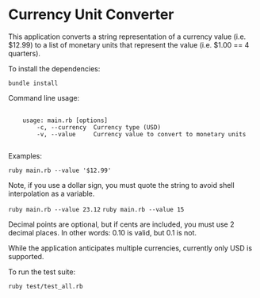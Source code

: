 # Currency Unit Converter

This application converts a string representation of a currency value 
(i.e. $12.99) to a list of monetary units that represent the value (i.e. 
$1.00 == 4 quarters).

To install the dependencies:

`bundle install`

Command line usage:

<pre>
    <code>
    usage: main.rb [options]
        -c, --currency  Currency type (USD)
        -v, --value     Currency value to convert to monetary units
    </code>
</pre>

Examples:

`ruby main.rb --value '$12.99'`

Note, if you use a dollar sign, you must quote the string to avoid shell
interpolation as a variable.

`ruby main.rb --value 23.12`
`ruby main.rb --value 15`

Decimal points are optional, but if cents are included, you must use 2 decimal
places. In other words: 0.10 is valid, but 0.1 is not.

While the application anticipates multiple currencies, currently only USD is 
supported.

To run the test suite:

`ruby test/test_all.rb`
